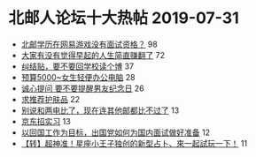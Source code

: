 # 北邮人论坛十大热帖 2019-07-31

- [北邮学历在网易游戏没有面试资格？](https://bbs.byr.cn/article/Job/2041868) 98
- [大家有没有觉得早起的人生简直赚翻了](https://bbs.byr.cn/article/Talking/6139263) 72
- [纠结贴，要不要回学校读个博](https://bbs.byr.cn/article/WorkLife/1124904) 37
- [预算5000~女生轻便办公电脑](https://bbs.byr.cn/article/Notebook/179704) 28
- [诚心提问 要不要提醒男友纪念日](https://bbs.byr.cn/article/Feeling/3117221) 26
- [求推荐护肤品](https://bbs.byr.cn/article/Beauty/328537) 22
- [别说和两电比了，现在连其他邮都比不过了](https://bbs.byr.cn/article/Focus/87999) 13
- [京东招实习](https://bbs.byr.cn/article/IT/50398) 13
- [以回国工作为目标，出国党如何为国内面试做好准备](https://bbs.byr.cn/article/StudyShare/192366) 12
- [【转】超神准！星座小王子独创的新型占卜、來一起試玩一下！](https://bbs.byr.cn/article/Constellations/326533) 11


